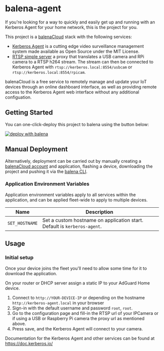 # balena-agent

If you're looking for a way to quickly and easily get up and running with an Kerberos Agent for your home network, this is the project for you.

This project is a [balenaCloud](https://www.balena.io/cloud) stack with the following services:

- [Kerberos Agent](https://github.com/kerberos-io/agent) is a cutting edge video surveillance management system made available as Open Source under the MIT License.
- [RTSP simple server](https://github.com/kerberos-io/rtsp-simple-server) a proxy that translates a USB camera and RPi camera to a RTSP h264 stream. The stream can then be connected to Kerberos Agent with `rtsp://kerberos.local:8554/usbcam` or `rtsp://kerberos.local:8554/rpicam`.

balenaCloud is a free service to remotely manage and update your IoT devices through an online dashboard interface, as well as providing remote access to the Kerberos Agent web interface without any additional configuation.

## Getting Started

You can one-click-deploy this project to balena using the button below:

[![deploy with balena](https://balena.io/deploy.svg)](https://dashboard.balena-cloud.com/deploy?repoUrl=https://github.com/kerberos-io/agent)

## Manual Deployment

Alternatively, deployment can be carried out by manually creating a [balenaCloud account](https://dashboard.balena-cloud.com) and application,
flashing a device, downloading the project and pushing it via the [balena CLI](https://github.com/balena-io/balena-cli).

### Application Environment Variables

Application environment variables apply to all services within the application, and can be applied fleet-wide to apply to multiple devices.

| Name           | Description                                                                                                      |
| -------------- | ---------------------------------------------------------------------------------------------------------------- |
| `SET_HOSTNAME` | Set a custom hostname on application start. Default is `kerberos-agent`.                                                |

## Usage

### Initial setup

Once your device joins the fleet you'll need to allow some time for it to download the application.

On your router or DHCP server assign a static IP to your AdGuard Home device.

1. Connect to `http://YOUR-DEVICE-IP` or depending on the hostname `http://kerberos-agent.local` in your browser
2. Sign-in with the default username and password `root`, `root`.
3. Go to the configuration page and fill-in the RTSP url of your IPCamera or if using a USB or Raspberry Pi camera the proxy url as mentioned above.
4. Press save, and the Kerberos Agent will connect to your camera.

Documentation for the Kerberos Agent and other services can be found at https://doc.kerberos.io/
